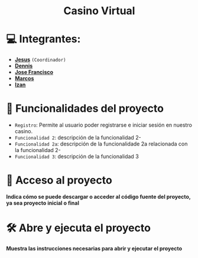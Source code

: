 <h1 align="center"> Casino Virtual </h1>

[//]: # (# Índice)

[//]: # (*[Integrantes]&#40;#🔨Funcionalidades del proyecto&#41;)


# 💻 Integrantes:
- **[Jesus](https://github.com/jesuscanomoya)** `(Coordinador)`
- **[Dennis](https://github.com/Dennisgs05)**
- **[Jose Francisco](https://github.com/Jose21172)**
- **[Marcos]()**
- **[Izan]()**

# 🎰 Funcionalidades del proyecto

- `Registro`: Permite al usuario poder registrarse e iniciar sesión en nuestro casino.
- `Funcionalidad 2`: descripción de la funcionalidad 2-
- `Funcionalidad 2a`: descripción de la funcionalidade 2a relacionada con la funcionalidad 2-
- `Funcionalidad 3`: descripción de la funcionalidad 3

# 📁 Acceso al proyecto

**Indica cómo se puede descargar o acceder al código fuente del proyecto, ya sea proyecto inicial o final**

# 🛠️ Abre y ejecuta el proyecto

**Muestra las instrucciones necesarias para abrir y ejecutar el proyecto**


